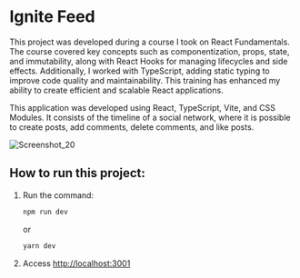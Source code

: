 # Ignite Feed

This project was developed during a course I took on React Fundamentals. The course covered key concepts such as componentization, props, state, and immutability, along with React Hooks for managing lifecycles and side effects. Additionally, I worked with TypeScript, adding static typing to improve code quality and maintainability. This training has enhanced my ability to create efficient and scalable React applications.

This application was developed using React, TypeScript, Vite, and CSS Modules. It consists of the timeline of a social network, where it is possible to create posts, add comments, delete comments, and like posts.

![Screenshot_20](https://github.com/user-attachments/assets/f0e35567-a1e6-4016-bbb0-b6bebcf1f3a1)

## How to run this project:
1. Run the command:
   ```bash
   npm run dev
   ```
   or
   ```bash
   yarn dev
   ```
2. Access [http://localhost:3001](http://localhost:3001)
